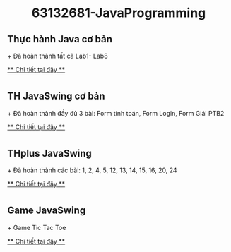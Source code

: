<h1 align="center">63132681-JavaProgramming</h1>
<h2>Thực hành Java cơ bản</h2>
<p> + Đã hoàn thành tất cả Lab1- Lab8</p>
<a href="https://github.com/TienVannnn/63132681-JavaProgramming/tree/main/ThucHanhJavaCoBan(Lab1-8)/src" target="_blank">** Chi tiết tại đây ** </a>
<h1></h1>

<h2>TH JavaSwing cơ bản</h2>
<p> + Đã hoàn thành đầy đủ 3 bài: Form tính toán, Form Login, Form Giải PTB2</p>
<a href="https://github.com/TienVannnn/63132681-JavaProgramming/tree/main/TH_JavaSwing" target="_blank">** Chi tiết tại đây ** </a>
<h1></h1>
<h2>THplus JavaSwing</h2>
<p> + Đã hoàn thành các bài: 1, 2, 4, 5, 12, 13, 14, 15, 16, 20, 24</p>
<a href="https://github.com/TienVannnn/63132681-JavaProgramming/tree/main/THplus_JavaSwing" target="_blank">** Chi tiết tại đây ** </a>
<h1></h1>
<h2>Game JavaSwing</h2>
<p> + Game Tic Tac Toe</p>
<a href="https://github.com/TienVannnn/63132681-JavaProgramming/tree/main/Game_JavaSwing" target="_blank">** Chi tiết tại đây ** </a>
